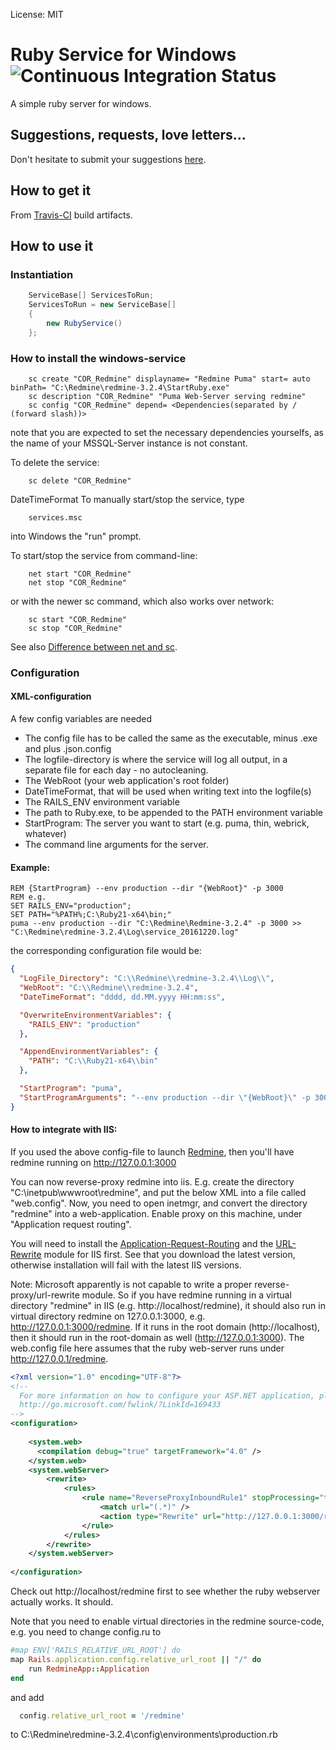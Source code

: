 
License: MIT


# Ruby Service for Windows   ![Continuous Integration Status](https://travis-ci.org/ststeiger/RubyService.svg?branch=master)

A simple ruby server for windows. 


## Suggestions, requests, love letters...

Don't hesitate to submit your suggestions [here](https://github.com/ststeiger/RubyService/issues).

## How to get it

From [Travis-CI](https://travis-ci.org/ststeiger/RubyService/builds) build artifacts.

## How to use it


### Instantiation

```csharp
    ServiceBase[] ServicesToRun;
    ServicesToRun = new ServiceBase[]
    {
        new RubyService()
    };
```


### How to install the windows-service
```dos
    sc create "COR_Redmine" displayname= "Redmine Puma" start= auto binPath= "C:\Redmine\redmine-3.2.4\StartRuby.exe"
    sc description "COR_Redmine" "Puma Web-Server serving redmine"
    sc config "COR_Redmine" depend= <Dependencies(separated by / (forward slash))>
```
note that you are expected to set the necessary dependencies yourselfs, as the name of your MSSQL-Server instance is not constant. 


To delete the service:
```dos
    sc delete "COR_Redmine"
```

DateTimeFormat
To manually start/stop the service, type 
```dos
    services.msc
```
into Windows the "run" prompt. 


To start/stop the service from command-line: 
```dos
    net start "COR_Redmine"
	net stop "COR_Redmine"
```

or with the newer sc command, which also works over network: 
```dos
    sc start "COR_Redmine"
	sc stop "COR_Redmine"
```

See also [Difference between net and sc](http://superuser.com/questions/315166/net-start-service-and-sc-start-what-is-the-difference).




### Configuration

#### XML-configuration

A few config variables are needed
*  The config file has to be called the same as the executable, minus .exe and plus .json.config
*  The logfile-directory is where the service will log all output, in a separate file for each day - no autocleaning.
*  The WebRoot (your web application's root folder)
*  DateTimeFormat, that will be used when writing text into the logfile(s) 
*  The RAILS_ENV environment variable
*  The path to Ruby.exe, to be appended to the PATH environment variable 
*  StartProgram: The server you want to start (e.g. puma, thin, webrick, whatever)
*  The command line arguments for the server.


#### Example: 
```dos
REM {StartProgram} --env production --dir "{WebRoot}" -p 3000
REM e.g. 
SET RAILS_ENV="production";
SET PATH="%PATH%;C:\Ruby21-x64\bin;"
puma --env production --dir "C:\Redmine\Redmine-3.2.4" -p 3000 >> "C:\Redmine\redmine-3.2.4\Log\service_20161220.log"
```

the corresponding configuration file would be: 

```json
{
  "LogFile_Directory": "C:\\Redmine\\redmine-3.2.4\\Log\\",
  "WebRoot": "C:\\Redmine\\redmine-3.2.4",
  "DateTimeFormat": "dddd, dd.MM.yyyy HH:mm:ss",

  "OverwriteEnvironmentVariables": {
    "RAILS_ENV": "production"
  },

  "AppendEnvironmentVariables": {
    "PATH": "C:\\Ruby21-x64\\bin"
  },

  "StartProgram": "puma",
  "StartProgramArguments": "--env production --dir \"{WebRoot}\" -p 3000"
}

```


#### How to integrate with IIS: 
If you used the above config-file to launch [Redmine](http://redmine.org), then you'll have redmine running on
http://127.0.0.1:3000

You can now reverse-proxy redmine into iis. 
E.g. create the directory "C:\inetpub\wwwroot\redmine", and put the below XML into a file called "web.config". 
Now, you need to open inetmgr, and convert the directory "redmine" into a web-application. 
Enable proxy on this machine, under "Application request routing". 

You will need to install the [Application-Request-Routing](http://go.microsoft.com/fwlink/?LinkID=615136) 
and the [URL-Rewrite](https://www.microsoft.com/en-us/download/details.aspx?id=47337) module for IIS first. 
See that you download the latest version, otherwise installation will fail with the latest IIS versions. 





Note: 
Microsoft apparently is not capable to write a proper reverse-proxy/url-rewrite module. 
So if you have redmine running in a virtual directory "redmine" in IIS (e.g. http://localhost/redmine), 
it should also run in virtual directory redmine on 127.0.0.1:3000, e.g. http://127.0.0.1:3000/redmine. 
If it runs in the root domain (http://localhost), then it should run in the root-domain as well (http://127.0.0.1:3000). 
The web.config file here assumes that the ruby web-server runs under http://127.0.0.1/redmine.


```xml
<?xml version="1.0" encoding="UTF-8"?>
<!--
  For more information on how to configure your ASP.NET application, please visit
  http://go.microsoft.com/fwlink/?LinkId=169433
-->
<configuration>
  
    <system.web>
      <compilation debug="true" targetFramework="4.0" />
    </system.web>
    <system.webServer>
        <rewrite>
            <rules>
                <rule name="ReverseProxyInboundRule1" stopProcessing="true">
                    <match url="(.*)" />
                    <action type="Rewrite" url="http://127.0.0.1:3000/redmine/{R:1}" />
                </rule>
            </rules>
        </rewrite>
    </system.webServer>
    
</configuration>
```
Check out http://localhost/redmine first to see whether the ruby webserver actually works. 
It should. 


Note that you need to enable virtual directories in the redmine source-code, e.g. you need to change config.ru to 
```ruby
#map ENV['RAILS_RELATIVE_URL_ROOT'] do
map Rails.application.config.relative_url_root || "/" do
    run RedmineApp::Application
end
```

and add 
```ruby
  config.relative_url_root = '/redmine'
```
to 
C:\Redmine\redmine-3.2.4\config\environments\production.rb
